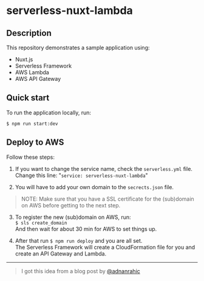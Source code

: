 # serverless-nuxt-lambda

## Description

This repository demonstrates a sample application using:

* Nuxt.js
* Serverless Framework
* AWS Lambda
* AWS API Gateway

## Quick start

To run the application locally, run:

`$ npm run start:dev`

## Deploy to AWS

Follow these steps:

1) If you want to change the service name, check the `serverless.yml` file.<br>
Change this line: "`service: serverless-nuxt-lambda`"

2) You will have to add your own domain to the `secrects.json` file.

>NOTE: Make sure that you have a SSL certificate for the (sub)domain on AWS before getting to the next step.

3) To register the new (sub)domain on AWS, run:<br>
`$ sls create_domain`<br>
And then wait for about 30 min for AWS to set things up.

4) After that run `$ npm run deploy` and you are all set.<br>
The Serverless Framework will create a CloudFormation file for you and create an API Gateway and Lambda.

<hr>

>I got this idea from a blog post by [@adnanrahic](https://github.com/adnanrahic)
